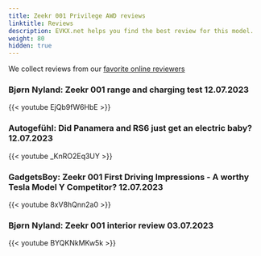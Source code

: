```yaml
---
title: Zeekr 001 Privilege AWD reviews
linktitle: Reviews
description: EVKX.net helps you find the best review for this model. 
weight: 80
hidden: true
---
```

<object type="image/svg+xml" data="../modelnavigation.svg"></object>
We collect reviews from our [favorite online reviewers](/guides/evreviewers/)

### Bjørn Nyland: Zeekr 001 range and charging test 12.07.2023

{{< youtube EjQb9fW6HbE >}}

### Autogefühl: Did Panamera and RS6 just get an electric baby? 12.07.2023

{{< youtube _KnRO2Eq3UY >}}

### GadgetsBoy: Zeekr 001 First Driving Impressions - A worthy Tesla Model Y Competitor? 12.07.2023

{{< youtube 8xV8hQnn2a0 >}}

### Bjørn Nyland: Zeekr 001 interior review 03.07.2023

{{< youtube BYQKNkMKw5k >}}

